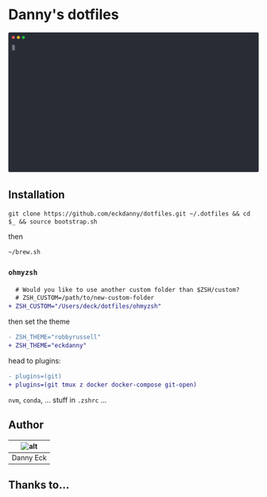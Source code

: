 # Danny's dotfiles

![Demo Reel](.github/demo.svg)

## Installation

```
git clone https://github.com/eckdanny/dotfiles.git ~/.dotfiles && cd $_ && source bootstrap.sh
```

then

```
~/brew.sh
```

### `ohmyzsh`

```diff
  # Would you like to use another custom folder than $ZSH/custom?
  # ZSH_CUSTOM=/path/to/new-custom-folder
+ ZSH_CUSTOM="/Users/deck/dotfiles/ohmyzsh"
```

then set the theme

```diff
- ZSH_THEME="robbyrussell"
+ ZSH_THEME="eckdanny"
```

head to plugins:

```diff
- plugins=(git)
+ plugins=(git tmux z docker docker-compose git-open)
```

`nvm`, `conda`, ... stuff in `.zshrc` ...

## Author

| ![alt][profile-pic] |
| :-----------------: |
|      Danny Eck      |

## Thanks to…

[profile-pic]: https://avatars2.githubusercontent.com/u/3521444?s=100&u=92031bc1bab5a65217f92776953473fa0f7650e8&v=4 "Profile Pic"
